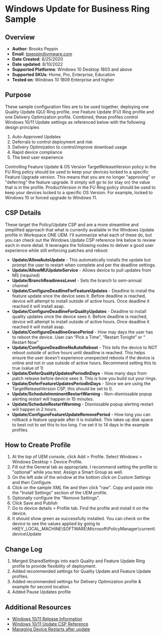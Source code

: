 # Windows Update for Business Ring Sample

## Overview
- **Author**: Brooks Peppin
- **Email**: bpeppin@vmware.com
- **Date Created**: 8/25/2020
- **Date updated**: 8/10/2022
- **Supported Platforms**: Windows 10 Desktop 1803 and above 
- **Supported SKUs**: Home, Pro, Enterprise, Education
- **Tested on**: Windows 10 1809 Enterprise and higher

## Purpose 
These sample configuration files are to be used together, deploying one Quality Update (QU) Ring profile, one Feature Update (FU) Ring profile and one Delivery Optimization profile. Combined, these profiles control Windows 10/11 Update settings as referenced below with the following design principles
1. Auto-Approved Updates
2. Deferrals to control deployment and risk
3. Delivery Optimization to control/improve download usage
4. Rapid device compliance
5. The best user experience

Controlling Feature Update & OS Version
TargetReleaseVersion policy in the FU Ring policy should be used to keep your devices locked to a specific Feature Upgrade version. This means that you are no longer "approving" or "deferring" the feature upgrade. It simply will go to (or stay on) the value that is in the profile. ProductVersion in the FU Ring policy should be used to keep your devices locked to a specific OS Version. For example, locked to Windows 10 or forced upgrade to Windows 11.

## CSP Details
These target the Policy/Update CSP and are a more streamline and simplified approach that what is currently available in the Windows Update profile in Workspace ONE UEM. I'll summarize what each of these do, but you can check out the Windows Update CSP reference link below to review each in more detail. It leverages the following nodes to deliver a good user experience while still enforcing patches and reboot:

- **Update/AllowAutoUpdate** - This automatically installs the update but prompt the user to restart when complete and per the deadline settings.
- **Update/AllowMUUpdateService** - Allows device to pull updates from MS (required)
- **Update/BranchReadinessLevel** - Sets the branch to sem-annual channel
- **Update/ConfigureDeadlineForFeatureUpdates** - Deadline to install the feature update once the device sees it. Before deadline is reached, device will attempt to install outside of active hours. Once deadline it reached it will install asap.
- **Update/ConfigureDeadlineForQualityUpdates** - Deadline to install quality updates once the device sees it. Before deadline is reached, device will attempt to install outside of active hours. Once deadline it reached it will install asap.
- **Update/ConfigureDeadlineGracePeriod** - How may days the user has to reboot the device. User can “Pick a Time”, “Restart Tonight”  or “ Restart Now”
- **Update/ConfigureDeadlineNoAutoReboot** - This tells the device to NOT reboot outside of active hours until deadline is reached. This helps ensure the user doesn't experience unexpected reboots if the device is online and not in use outside of active hours. Recommend setting this to true (value of 1)
- **Update/DeferQualityUpdatesPeriodInDays** - How many days from patch release before device sees it. This is how you build out your rings. 
- **Update/DeferFeatureUpdatesPeriodInDays** - Since we are using the TargetReleaseVersion CSP, this should be set to 0. 
- **Update/ScheduleImminentRestartWarning** - Non-dismissable popup alerting restart will happen in 15 minutes.
- **Update/ScheduleRestartWarning** - Dismissable popup alerting restart will happen in 2 hours.
- **Update/ConfigureFeatureUpdateRemovePeriod** - How long you can rollback a feature upgrade after it is installed. This takes up disk space to best not to set this to too long. I've set it to 14 days in the example profiles. 

## How to Create Profile
1. At the top of UEM console, click Add > Profile. Select Windows > Windows Desktop > Device Profile. 
2. Fill out the General tab as appropriate. I recommend setting the profile to "optional" while you test. Assign a Smart Group as well.
3. On the left side of the window at the bottom click on Custom Settings and then Configure.
4. Click on the sample XML file and then click "raw". Copy and paste into the "Install Settings" section of the UEM profile. 
5. Optionally configure the "Remove Settings". 
6. Click Save and Publish
7. Go to device details > Profile tab. Find the profile and install it on the device.
8. It should show green as successfully installed. You can check on the device to see the values applied by going to HKEY_LOCAL_MACHINE\SOFTWARE\Microsoft\PolicyManager\current\device\Update

## Change Log
1. Merged SharedSettings into each Quality and Feature Update Ring profile to provide flexibility of deployment.
2. Added recommended settings for Quality Update and Feature Update profiles.
3. Added recommended settings for Delivery Optimization profile & example for second location.
4. Added Pause Updates profile

## Additional Resources
* [Windows 10/11 Release Information](https://docs.microsoft.com/en-us/windows/release-information/)
* [Windows 10/11 Update CSP Reference](https://docs.microsoft.com/en-us/windows/client-management/mdm/policy-csp-update)
* [Managing Device Restarts after update](https://docs.microsoft.com/en-us/windows/deployment/update/waas-restart)